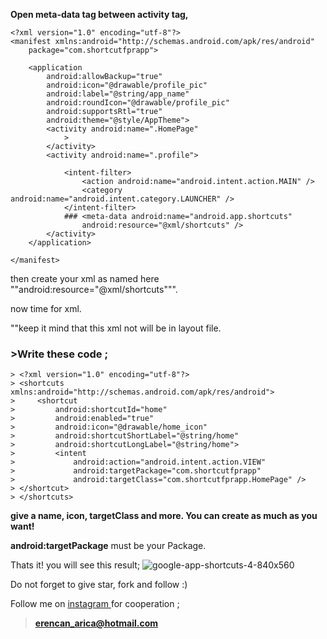 **Open meta-data tag between activity tag,** 

```
<?xml version="1.0" encoding="utf-8"?>
<manifest xmlns:android="http://schemas.android.com/apk/res/android"
    package="com.shortcutfprapp">

    <application
        android:allowBackup="true"
        android:icon="@drawable/profile_pic"
        android:label="@string/app_name"
        android:roundIcon="@drawable/profile_pic"
        android:supportsRtl="true"
        android:theme="@style/AppTheme">
        <activity android:name=".HomePage"
            >
        </activity>
        <activity android:name=".profile">

            <intent-filter>
                <action android:name="android.intent.action.MAIN" />
                <category android:name="android.intent.category.LAUNCHER" />
            </intent-filter>
            ### <meta-data android:name="android.app.shortcuts"
                android:resource="@xml/shortcuts" />
        </activity>
    </application>

</manifest>
```



> <meta-data android:name="android.app.shortcuts"
>                 android:resource="@xml/shortcuts" />

then create your xml as named here ""android:resource="@xml/shortcuts""".

now time for xml.

""keep it mind that this xml not will be in layout file.
### **>Write these code ;**
```
> <?xml version="1.0" encoding="utf-8"?>
> <shortcuts xmlns:android="http://schemas.android.com/apk/res/android">
>     <shortcut
>         android:shortcutId="home"
>         android:enabled="true"
>         android:icon="@drawable/home_icon"
>         android:shortcutShortLabel="@string/home"
>         android:shortcutLongLabel="@string/home">
>         <intent
>             android:action="android.intent.action.VIEW"
>             android:targetPackage="com.shortcutfprapp"
>             android:targetClass="com.shortcutfprapp.HomePage" />
> </shortcut>
> </shortcuts>
```

**give a name, icon, targetClass and more. You can create as much as you want!**

**android:targetPackage** must be your Package. 

Thats it! you will see this result; 
![google-app-shortcuts-4-840x560](https://user-images.githubusercontent.com/43992376/72807253-08cadf80-3c68-11ea-9a85-6cbba1fea3f2.jpg)

Do not forget to give star, fork and follow :) 

Follow me on [instagram ](https://www.instagram.com/eronred/)
for cooperation ; 

> **erencan_arica@hotmail.com**
